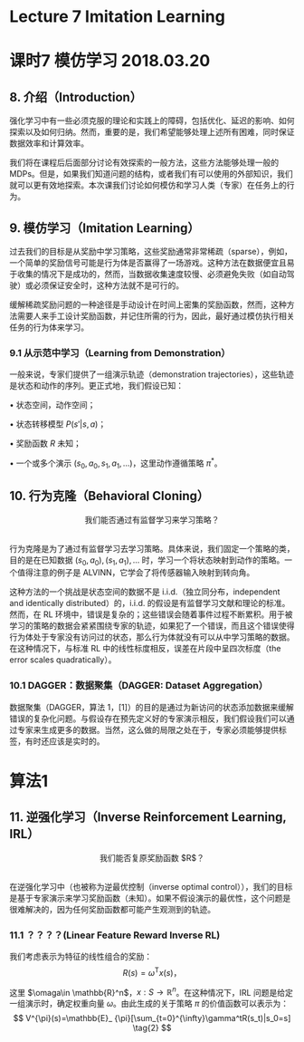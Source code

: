# Lecture 7 Imitation Learning

# 课时7 模仿学习 2018.03.20

## 8. 介绍（Introduction）

强化学习中有一些必须克服的理论和实践上的障碍，包括优化、延迟的影响、如何探索以及如何归纳。然而，重要的是，我们希望能够处理上述所有困难，同时保证数据效率和计算效率。

我们将在课程后后面部分讨论有效探索的一般方法，这些方法能够处理一般的 MDPs。但是，如果我们知道问题的结构，或者我们有可以使用的外部知识，我们就可以更有效地探索。本次课我们讨论如何模仿和学习人类（专家）在任务上的行为。

## 9. 模仿学习（Imitation Learning）

过去我们的目标是从奖励中学习策略，这些奖励通常非常稀疏（sparse），例如，一个简单的奖励信号可能是行为体是否赢得了一场游戏。这种方法在数据便宜且易于收集的情况下是成功的，然而，当数据收集速度较慢、必须避免失败（如自动驾驶）或必须保证安全时，这种方法就不是可行的。

缓解稀疏奖励问题的一种途径是手动设计在时间上密集的奖励函数，然而，这种方法需要人来手工设计奖励函数，并记住所需的行为，因此，最好通过模仿执行相关任务的行为体来学习。

### 9.1 从示范中学习（Learning from Demonstration）

一般来说，专家们提供了一组演示轨迹（demonstration trajectories），这些轨迹是状态和动作的序列。更正式地，我们假设已知：

$\bullet$ 状态空间，动作空间；

$\bullet$ 状态转移模型 $P(s'|s,a)$；

$\bullet$ 奖励函数 $R$ 未知；

$\bullet$ 一个或多个演示 $(s_0,a_0,s_1,a_1,...)$，这里动作遵循策略 $\pi^{\ast}$。

## 10. 行为克隆（Behavioral Cloning）

<div align=center>
我们能否通过有监督学习来学习策略？
</div>
<br/>

行为克隆是为了通过有监督学习去学习策略。具体来说，我们固定一个策略的类，目的是在已知数据 ${(s_0,a_0),(s_1,a_1),...}$ 时，学习一个将状态映射到动作的策略。一个值得注意的例子是 ALVINN，它学会了将传感器输入映射到转向角。

这种方法的一个挑战是状态空间的数据不是 i.i.d.（独立同分布，independent and identically distributed）的，i.i.d. 的假设是有监督学习文献和理论的标准。然而，在 RL 环境中，错误是复杂的；这些错误会随着事件过程不断累积。用于被学习的策略的数据会紧紧围绕专家的轨迹，如果犯了一个错误，而且这个错误使得行为体处于专家没有访问过的状态，那么行为体就没有可以从中学习策略的数据。在这种情况下，与标准 RL 中的线性标度相反，误差在片段中呈四次标度（the error scales quadratically）。

### 10.1 DAGGER：数据聚集（DAGGER: Dataset Aggregation）

数据聚集（DAGGER，算法 1，[1]）的目的是通过为新访问的状态添加数据来缓解错误的复杂化问题。与假设存在预先定义好的专家演示相反，我们假设我们可以通过专家来生成更多的数据。当然，这么做的局限之处在于，专家必须能够提供标签，有时还应该是实时的。

# 算法1

## 11. 逆强化学习（Inverse Reinforcement Learning, IRL）

<div align=center>
我们能否复原奖励函数 $R$？
</div>
<br/>

在逆强化学习中（也被称为逆最优控制（inverse optimal control）），我们的目标是基于专家演示来学习奖励函数（未知）。如果不假设演示的最优性，这个问题是很难解决的，因为任何奖励函数都可能产生观测到的轨迹。

### 11.1 ？？？？(Linear Feature Reward Inverse RL)

我们考虑表示为特征的线性组合的奖励：
$$
R(s)=\omega^{\text{T}}x(s)，
\tag{1}
$$

这里 $\omaga\in \mathbb{R}^n$，$x:S\rightarrow \mathbb{R}^n$。在这种情况下，IRL 问题是给定一组演示时，确定权重向量 $\omega$。由此生成的关于策略 $\pi$ 的价值函数可以表示为：
$$
V^{\pi}(s)=\mathbb{E}_ {\pi}[\sum_{t=0}^{\infty}\gamma^tR(s_t)|s_0=s]
\tag{2}
$$